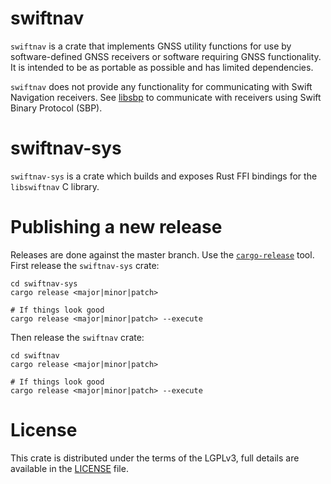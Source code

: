 # swiftnav

`swiftnav` is a crate that implements GNSS utility functions for use by
software-defined GNSS receivers or software requiring GNSS functionality. It is
intended to be as portable as possible and has limited dependencies.

`swiftnav` does not provide any functionality for communicating with Swift
Navigation receivers.  See [libsbp](https://github.com/swift-nav/libsbp) to
communicate with receivers using Swift Binary Protocol (SBP).

# swiftnav-sys

`swiftnav-sys` is a crate which builds and exposes Rust FFI bindings for the
`libswiftnav` C library.

# Publishing a new release

Releases are done against the master branch.  Use the
[`cargo-release`](https://github.com/sunng87/cargo-release) tool.  First
release the `swiftnav-sys` crate:

```
cd swiftnav-sys
cargo release <major|minor|patch>

# If things look good
cargo release <major|minor|patch> --execute
```

Then release the `swiftnav` crate:

```
cd swiftnav
cargo release <major|minor|patch>

# If things look good
cargo release <major|minor|patch> --execute
```

# License
This crate is distributed under the terms of the LGPLv3, full details are
available in the [LICENSE](./LICENSE) file.
